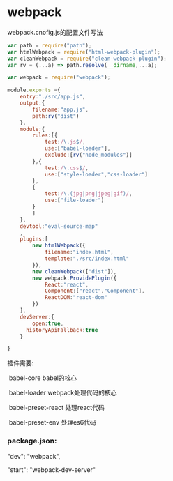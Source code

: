 # webpack

webpack.cnofig.js的配置文件写法

```javascript
var path = require("path");
var htmlWebpack = require("html-webpack-plugin");
var cleanWebpack = require("clean-webpack-plugin");
var rv = (...a) => path.resolve(__dirname,...a);

var webpack = require("webpack");

module.exports ={
    entry:"./src/app.js",
    output:{
        filename:"app.js",
        path:rv("dist")
    },
    module:{
        rules:[{
            test:/\.js$/,
            use:["babel-loader"],
            exclude:[rv("node_modules")]
        },{
            test:/\.css$/,
            use:["style-loader","css-loader"]
        },
        {
            test:/\.(jpg|png|jpeg|gif)/,
            use:["file-loader"]
        }
        ]
    },
    devtool:"eval-source-map"
    ,
    plugins:[
        new htmlWebpack({
            filename:"index.html",
            template:"./src/index.html"
        }),
        new cleanWebpack(["dist"]),
        new webpack.ProvidePlugin({
            React:"react",
            Component:["react","Component"],
            ReactDOM:"react-dom"
        })
    ],
    devServer:{
        open:true,
      historyApiFallback:true
    }

}
```



插件需要:

​	babel-core     babel的核心

​	babel-loader		webpack处理代码的核心

​	babel-preset-react    处理react代码

​	babel-preset-env		处理es6代码

### ​package.json:

"dev": "webpack",

"start": "webpack-dev-server"